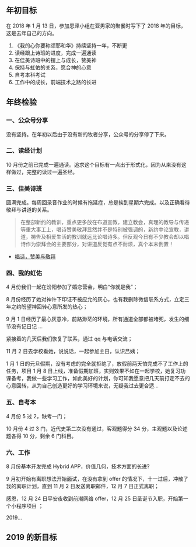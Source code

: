## 年初目标

在 2018 年 1 月 13 日，参加恩泽小组在亚男家的聚餐时写下了 2018 年的目标，这是去年自己的方向。

1.  《我的心你要称颂耶和华》持续坚持一年，不断更
2.  读经跟上诗班的进度，完成一遍通读
3.  在佳美诗班中的摆上与成长，赞美神
4.  保持与虹佑的关系，愿合神的心意
5.  自考本科考试
6.  工作中的成长，前端技术之路的长进

## 年终检验

### 一、公众号分享

没有坚持。在年初以后由于没有新的牧者分享，公众号的分享停了下来。

### 二、读经计划

10 月份之前已完成一遍通读。追求这个目标有一点出于形式化，因为从来没有这样做过，完整的读过一遍圣经。

### 三、佳美诗班

圆满完成。每周回录音作业的时候有拖延症，总是挨到星期六完成。以及正确看待敬拜与讲道的关系。

> 在整部新约的教训，重点更多放在布道宣教，建立教会，真理的教导与传递等重大事工上，唱诗赞美敬拜显然并不是特别被强调的，新约中论宣教，讲道，祷告及相爱生活的教训就远比论唱诗多。但反观今日有不少教会却以唱诗作为崇拜会的主要部分，对讲道反觉有点不耐烦，真个本末倒置！

- [唱诗，赞美与敬拜](http://chs.goldenlampstand.org/glb/print.php?GLID=10204)

### 四、我的虹佑

4 月份我们一起在汾阳参加了婚恋营会，明白“你就是我”；

8 月份经历了她对神许下印证不被应允的灰心，也有我删除微信联系方式，立定三年之约盼望神回转心意所发的热心；

9 月 1 日经历了最心灰意冷，前路渺茫的环境，所有通道全部都被堵死，发生的细节没有记日记 ...

紧接着的几天后我们恢复了联系，通过 qq 与电话交流；

11 月 2 日去学校看她，说说话，一起参加主日，认识吕姨；

1 月 1 日的元旦假期，没有考虑的完全就拒绝了，放假前两天怕完成不了工作上的任务，项目 1 月 8 日上线，准备假期加班，实则效果不如在一起学校，她复习功课备考，我做一些学习工作，如此美好的计划，你可知我愿意把几天前打定不去的心意回转，从为自己创造更好的学习环境来说，无疑我过去更合适...

### 五、自考本

4 月份 5 过 2，缺考一门；

10 月份 4 过 3 门，近代史第二次没有通过，客观题得分 34 分，主观题以及论述题各得 10 分，剩余 6 门科目。

### 六、工作

8 月份基本开发完成 Hybrid APP，价值几何，技术方面的长进?

9 月初开始有离职想法开始面试，在没有拿到 offer 的情况下，十一过后，冲散了我的离职计划，直到 11 月 2 日发送离职邮件，12 月 7 日正式离职；

感恩，12 月 24 日平安夜收到前潮网络 offer，12 月 25 日圣诞节入职，开始第一个小程序项目 ；

2019...

## 2019 的新目标
